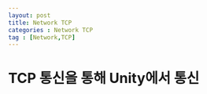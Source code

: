 ```yaml
---
layout: post
title: Network TCP
categories : Network TCP
tag : [Network,TCP]
---
```

   
# TCP 통신을 통해 Unity에서 통신





